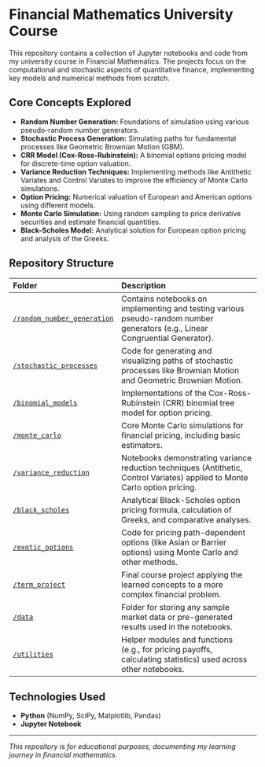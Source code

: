 # Financial Mathematics University Course

This repository contains a collection of Jupyter notebooks and code from my university course in Financial Mathematics. The projects focus on the computational and stochastic aspects of quantitative finance, implementing key models and numerical methods from scratch.

## Core Concepts Explored

*   **Random Number Generation:** Foundations of simulation using various pseudo-random number generators.
*   **Stochastic Process Generation:** Simulating paths for fundamental processes like Geometric Brownian Motion (GBM).
*   **CRR Model (Cox-Ross-Rubinstein):** A binomial options pricing model for discrete-time option valuation.
*   **Variance Reduction Techniques:** Implementing methods like Antithetic Variates and Control Variates to improve the efficiency of Monte Carlo simulations.
*   **Option Pricing:** Numerical valuation of European and American options using different models.
*   **Monte Carlo Simulation:** Using random sampling to price derivative securities and estimate financial quantities.
*   **Black-Scholes Model:** Analytical solution for European option pricing and analysis of the Greeks.

## Repository Structure

| Folder | Description |
| :--- | :--- |
| [`/random_number_generation`](./random_number_generation) | Contains notebooks on implementing and testing various pseudo-random number generators (e.g., Linear Congruential Generator). |
| [`/stochastic_processes`](./stochastic_processes) | Code for generating and visualizing paths of stochastic processes like Brownian Motion and Geometric Brownian Motion. |
| [`/binomial_models`](./binomial_models) | Implementations of the Cox-Ross-Rubinstein (CRR) binomial tree model for option pricing. |
| [`/monte_carlo`](./monte_carlo) | Core Monte Carlo simulations for financial pricing, including basic estimators. |
| [`/variance_reduction`](./variance_reduction) | Notebooks demonstrating variance reduction techniques (Antithetic, Control Variates) applied to Monte Carlo option pricing. |
| [`/black_scholes`](./black_scholes) | Analytical Black-Scholes option pricing formula, calculation of Greeks, and comparative analyses. |
| [`/exotic_options`](./exotic_options) | Code for pricing path-dependent options (like Asian or Barrier options) using Monte Carlo and other methods. |
| [`/term_project`](./term_project) | Final course project applying the learned concepts to a more complex financial problem. |
| [`/data`](./data) | Folder for storing any sample market data or pre-generated results used in the notebooks. |
| [`/utilities`](./utilities) | Helper modules and functions (e.g., for pricing payoffs, calculating statistics) used across other notebooks.

## Technologies Used

*   **Python** (NumPy, SciPy, Matplotlib, Pandas)
*   **Jupyter Notebook**

---

*This repository is for educational purposes, documenting my learning journey in financial mathematics.*

